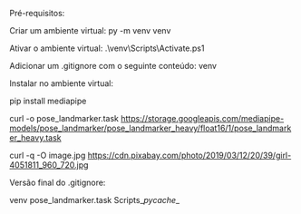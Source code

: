 Pré-requisitos:

Criar um ambiente virtual:
py -m venv venv

Ativar o ambiente virtual:
.\venv\Scripts\Activate.ps1

Adicionar um .gitignore com o seguinte conteúdo:
venv

Instalar no ambiente virtual:

pip install mediapipe

curl -o pose_landmarker.task https://storage.googleapis.com/mediapipe-models/pose_landmarker/pose_landmarker_heavy/float16/1/pose_landmarker_heavy.task

curl -q -O image.jpg https://cdn.pixabay.com/photo/2019/03/12/20/39/girl-4051811_960_720.jpg

Versão final do .gitignore:

venv
pose_landmarker.task
Scripts\__pycache__

